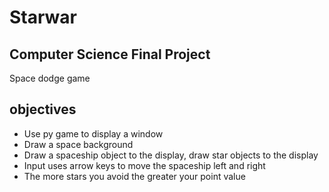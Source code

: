 # Starwar

## Computer Science Final Project
Space dodge game 
## objectives 
* Use py game to display a window
* Draw a space background  
* Draw a spaceship object to the display, draw star objects to the display
* Input uses arrow keys to move the spaceship left and right 
* The more stars you avoid the greater your point value 